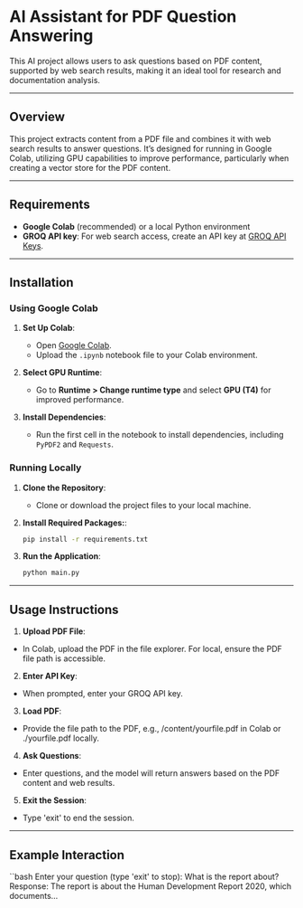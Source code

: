 # AI Assistant for PDF Question Answering

This AI project allows users to ask questions based on PDF content, supported by web search results, making it an ideal tool for research and documentation analysis.

---


## Overview
This project extracts content from a PDF file and combines it with web search results to answer questions. It’s designed for running in Google Colab, utilizing GPU capabilities to improve performance, particularly when creating a vector store for the PDF content.

---

## Requirements

- **Google Colab** (recommended) or a local Python environment
- **GROQ API key**: For web search access, create an API key at [GROQ API Keys](https://console.groq.com/keys).

---

## Installation

### Using Google Colab

1. **Set Up Colab**:
   - Open [Google Colab](https://colab.research.google.com/).
   - Upload the `.ipynb` notebook file to your Colab environment.

2. **Select GPU Runtime**:
   - Go to **Runtime > Change runtime type** and select **GPU (T4)** for improved performance.

3. **Install Dependencies**:
   - Run the first cell in the notebook to install dependencies, including `PyPDF2` and `Requests`.

### Running Locally

1. **Clone the Repository**:
   - Clone or download the project files to your local machine.

2. **Install Required Packages:**:
   ```bash
   pip install -r requirements.txt

3. **Run the Application**:
   ```bash
   python main.py

---

## Usage Instructions

1. **Upload PDF File**:

 - In Colab, upload the PDF in the file explorer. For local, ensure the PDF file path is accessible.

2. **Enter API Key**:

 - When prompted, enter your GROQ API key.

3. **Load PDF**:

 - Provide the file path to the PDF, e.g., /content/yourfile.pdf in Colab or ./yourfile.pdf locally.

4. **Ask Questions**:

 - Enter questions, and the model will return answers based on the PDF content and web results.

5. **Exit the Session**:

 - Type 'exit' to end the session.

---


## Example Interaction
 
   ``bash
   Enter your question (type 'exit' to stop): What is the report about?
   Response: The report is about the Human Development Report 2020, which documents...
